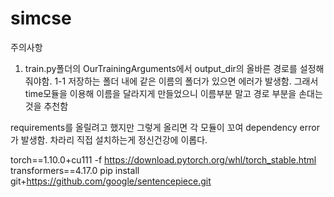 # simcse
주의사항
1. train.py폴더의 OurTrainingArguments에서 output_dir의 올바른 경로를 설정해 줘야함.
  1-1 저장하는 폴더 내에 같은 이름의 폴더가 있으면 에러가 발생함. 그래서 time모듈을 이용해 이름을 달라지게 만들었으니 
  이름부분 말고 경로 부분을 손대는 것을 추천함
 
requirements를 올릴려고 했지만 그렇게 올리면 각 모듈이 꼬여 dependency error가 발생함. 차라리 직접 설치하는게 정신건강에 이롭다. 
 
torch==1.10.0+cu111 -f https://download.pytorch.org/whl/torch_stable.html
transformers==4.17.0
pip install git+https://github.com/google/sentencepiece.git
